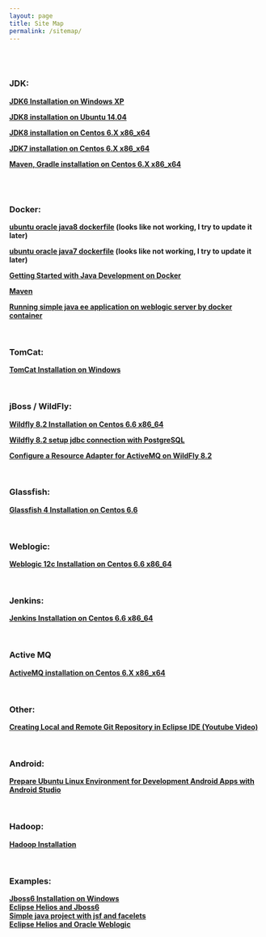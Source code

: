 ```yaml
---
layout: page
title: Site Map
permalink: /sitemap/
---
```


<br/><br/>


### JDK:

<strong><a href="/java_basics/installation/jdk/6/windows/xp/">JDK6 Installation on Windows XP</a></strong>

<strong><a href="/install/jdk/8/linux/ubuntu/14.04/x64/">JDK8 installation on Ubuntu 14.04</a></strong>

<strong><a href="/install/jdk/8/linux/centos/6/x64/">JDK8 installation on Centos 6.X x86_x64</a></strong>

<strong><a href="/install/jdk/7/linux/centos/6/x64/">JDK7 installation on Centos 6.X x86_x64</a></strong>

<strong><a href="/install/assembly-tools/linux/centos/6/x64/">Maven, Gradle installation on Centos 6.X x86_x64</a></strong>



<br/><br/>


### Docker:

<strong><a href="https://github.com/javadev-org/java/blob/master/oracle-java8/Dockerfile" rel="nofollow">ubuntu oracle java8 dockerfile</a> (looks like not working, I try to update it later)</strong>

<strong><a href="https://github.com/javadev-org/java/blob/master/oracle-java7/Dockerfile" rel="nofollow">ubuntu oracle java7 dockerfile</a> (looks like not working, I try to update it later) </strong>

<strong><a href="https://hub.docker.com/_/maven/" rel="nofollow">Getting Started with Java Development on Docker</strong>

<strong><a href="https://blog.giantswarm.io/getting-started-with-java-development-on-docker/" rel="nofollow">Maven</strong>

<strong><a href="/docker/weblogic/">Running simple java ee application on weblogic server by docker container</a></strong>


<br/>

### TomCat:

<strong><a href="/docs/appserv/tomcat/installation/windows/">TomCat Installation on Windows</a></strong>

<br/>

### jBoss / WildFly:

<strong><a href="/docs/appserv/wildfly/8.2/installation/">Wildfly 8.2 Installation on Centos 6.6 x86_64</a></strong>

<strong><a href="/appservers/wildfly/8.2/jdbc/postgresq/">Wildfly 8.2 setup jdbc connection with PostgreSQL</a></strong>

<strong><a href="/docs/appserv/wildfly/8.2/active-mq/">Configure a Resource Adapter for ActiveMQ on WildFly 8.2</a></strong>

<br/>

### Glassfish:

<strong><a href="/docs/appserv/centos/6.6/glassfish/4/installation/">Glassfish 4 Installation on Centos 6.6</a></strong>

<br/>

### Weblogic:

<strong><a href="/docs/appserv/weblogic/12c/installation/">Weblogic 12c Installation on Centos 6.6 x86_64</a></strong>

<br/>

### Jenkins:


<strong><a href="/tools/jenkins/installation/">Jenkins Installation on Centos 6.6 x86_64</a></strong>

<br/>

### Active MQ

<strong><a href="/java_basics/installation/activemq/centos/6/x86_x64/">ActiveMQ installation on Centos 6.X x86_x64</a></strong>

<br/>

### Other:

<strong><a href="/java_basics/git/eclipse/">Creating Local and Remote Git Repository in Eclipse IDE (Youtube Video)</a></strong>


<br/>

### Android:


<strong><a href="/java_basics/android/installation/">Prepare Ubuntu Linux Environment for Development Android Apps with Android Studio</a></strong>


<br/>

### Hadoop:

<strong><a href="/linux/distributed-systems/hadoop/">Hadoop Installation</a></strong>



<br/>

### Examples:

<strong><a href="/examples/jboss-installation-on-windows/">Jboss6 Installation on Windows</a></strong>  
<strong><a href="/examples/eclipse_helios_and_jboss6/">Eclipse Helios and Jboss6</a></strong>  
<strong><a href="/examples/simple_java_project_with_jsf_and_facelets/">Simple java project with jsf and facelets</a></strong>  
<strong><a href="/examples/eclipse_helios_and_weblogic/">Eclipse Helios and Oracle Weblogic</a></strong>  
